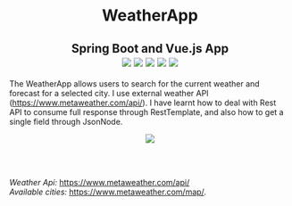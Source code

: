 <h1 align='center'>WeatherApp</h1>
<h2 align='center'>Spring Boot and Vue.js App <br>
<img src="https://img.shields.io/badge/Java-ED8B00?style=plastic&logo=java&logoColor=white">
<img src="https://img.shields.io/badge/SpringBoot-6DB33F?style=plastic&logo=spring&logoColor=white">
<img src="https://img.shields.io/badge/Vue.js-35495E?style=plastic&logo=vue.js&logoColor=4FC08D">
<img src="https://img.shields.io/badge/JavaScript-F7DF1E?style=plastic&logo=javascript&logoColor=black">
<img src="https://badges.pufler.dev/visits/JaneckN/weatherapp">
</h2>



The WeatherApp allows users to search for the current weather and forecast for a selected city.  I use external weather API (https://www.metaweather.com/api/).
I have learnt  how to deal with Rest API to consume full response through RestTemplate, and also how to get a single field through JsonNode. 



<p align="center"> 

<img src="https://i.postimg.cc/gJFVdLcR/weather.jpg">

</p>
<br/>
<br/>

*Weather Api:* https://www.metaweather.com/api/ <br/>
*Available cities:* https://www.metaweather.com/map/. 


